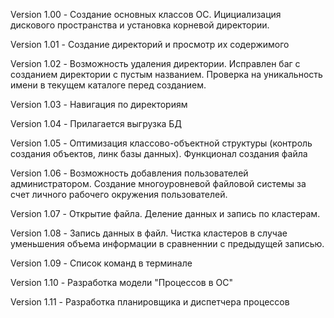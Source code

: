 Version 1.00 - Создание основных классов ОС. Ицициализация дискового пространства и установка корневой директории.

Version 1.01 - Создание директорий и просмотр их содержимого

Version 1.02 - Возможность удаления директории. Исправлен баг с созданием директории с пустым названием. Проверка на уникальность имени в текущем каталоге перед созданием.

Version 1.03 - Навигация по директориям

Version 1.04 - Прилагается выгрузка БД

Version 1.05 - Оптимизация классово-объектной структуры (контроль создания объектов, линк базы данных).
Функционал создания файла

Version 1.06 - Возможность добавления пользователей администратором. Создание многоуровневой файловой системы за счет личного рабочего окружения пользователей.

Version 1.07 - Открытие файла. Деление данных и запись по кластерам.

Version 1.08 - Запись данных в файл. Чистка кластеров в случае уменьшения объема информации в сравненнии с предыдущей записью.

Version 1.09 - Список команд в терминале

Version 1.10 - Разработка модели "Процессов в ОС"

Version 1.11 - Разработка планировщика и диспетчера процессов